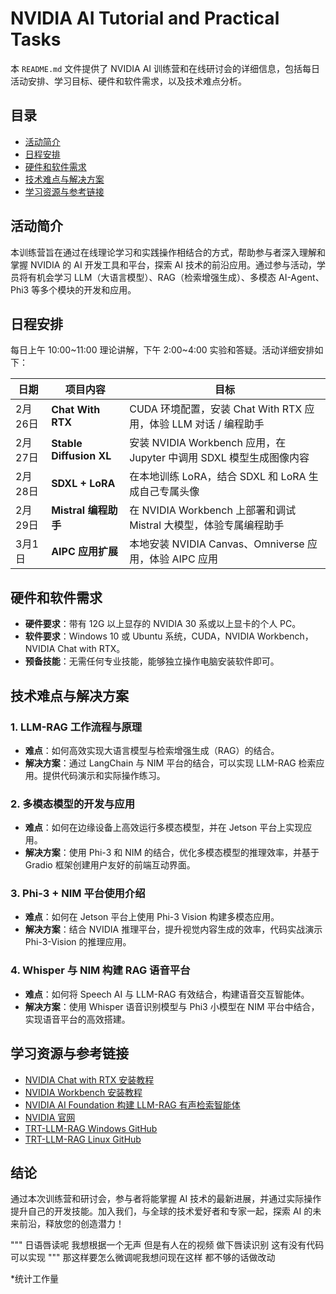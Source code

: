 # NVIDIA AI Tutorial and Practical Tasks

本 `README.md` 文件提供了 NVIDIA AI 训练营和在线研讨会的详细信息，包括每日活动安排、学习目标、硬件和软件需求，以及技术难点分析。

## 目录

- [活动简介](#活动简介)
- [日程安排](#日程安排)
- [硬件和软件需求](#硬件和软件需求)
- [技术难点与解决方案](#技术难点与解决方案)
- [学习资源与参考链接](#学习资源与参考链接)

## 活动简介

本训练营旨在通过在线理论学习和实践操作相结合的方式，帮助参与者深入理解和掌握 NVIDIA 的 AI 开发工具和平台，探索 AI 技术的前沿应用。通过参与活动，学员将有机会学习 LLM（大语言模型）、RAG（检索增强生成）、多模态 AI-Agent、Phi3 等多个模块的开发和应用。

## 日程安排

每日上午 10:00~11:00 理论讲解，下午 2:00~4:00 实验和答疑。活动详细安排如下：

| 日期       | 项目内容                                 | 目标                                         |
|------------|-------------------------------------------|----------------------------------------------|
| 2月26日    | **Chat With RTX**                          | CUDA 环境配置，安装 Chat With RTX 应用，体验 LLM 对话 / 编程助手 |
| 2月27日    | **Stable Diffusion XL**                    | 安装 NVIDIA Workbench 应用，在 Jupyter 中调用 SDXL 模型生成图像内容 |
| 2月28日    | **SDXL + LoRA**                            | 在本地训练 LoRA，结合 SDXL 和 LoRA 生成自己专属头像          |
| 2月29日    | **Mistral 编程助手**                        | 在 NVIDIA Workbench 上部署和调试 Mistral 大模型，体验专属编程助手 |
| 3月1日     | **AIPC 应用扩展**                           | 本地安装 NVIDIA Canvas、Omniverse 应用，体验 AIPC 应用      |

## 硬件和软件需求

- **硬件要求**：带有 12G 以上显存的 NVIDIA 30 系或以上显卡的个人 PC。
- **软件要求**：Windows 10 或 Ubuntu 系统，CUDA，NVIDIA Workbench，NVIDIA Chat with RTX。
- **预备技能**：无需任何专业技能，能够独立操作电脑安装软件即可。

## 技术难点与解决方案

### 1. LLM-RAG 工作流程与原理

- **难点**：如何高效实现大语言模型与检索增强生成（RAG）的结合。
- **解决方案**：通过 LangChain 与 NIM 平台的结合，可以实现 LLM-RAG 检索应用。提供代码演示和实际操作练习。

### 2. 多模态模型的开发与应用

- **难点**：如何在边缘设备上高效运行多模态模型，并在 Jetson 平台上实现应用。
- **解决方案**：使用 Phi-3 和 NIM 的结合，优化多模态模型的推理效率，并基于 Gradio 框架创建用户友好的前端互动界面。

### 3. Phi-3 + NIM 平台使用介绍

- **难点**：如何在 Jetson 平台上使用 Phi-3 Vision 构建多模态应用。
- **解决方案**：结合 NVIDIA 推理平台，提升视觉内容生成的效率，代码实战演示 Phi-3-Vision 的推理应用。

### 4. Whisper 与 NIM 构建 RAG 语音平台

- **难点**：如何将 Speech AI 与 LLM-RAG 有效结合，构建语音交互智能体。
- **解决方案**：使用 Whisper 语音识别模型与 Phi3 小模型在 NIM 平台中结合，实现语音平台的高效搭建。

## 学习资源与参考链接

- [NVIDIA Chat with RTX 安装教程](https://zhuanlan.zhihu.com/p/683494847)
- [NVIDIA Workbench 安装教程](https://blog.csdn.net/kunhe0512/article/details/136283665)
- [NVIDIA AI Foundation 构建 LLM-RAG 有声检索智能体](https://live.csdn.net/room/csdnnews/bnm2tfJZ)
- [NVIDIA 官网](https://www.nvidia.com/en-us/ai-on-rtx/chat-with-rtx-generative-ai/)
- [TRT-LLM-RAG Windows GitHub](https://github.com/NVIDIA/trt-llm-rag-windows)
- [TRT-LLM-RAG Linux GitHub](https://github.com/noahc1510/trt-llm-rag-linux)

## 结论

通过本次训练营和研讨会，参与者将能掌握 AI 技术的最新进展，并通过实际操作提升自己的开发技能。加入我们，与全球的技术爱好者和专家一起，探索 AI 的未来前沿，释放您的创造潜力！

"""
日语唇读呢
我想根据一个无声
但是有人在的视频
做下唇读识别 这有没有代码可以实现
"""
那这样要怎么微调呢我想问现在这样 都不够的话做改动

*统计工作量